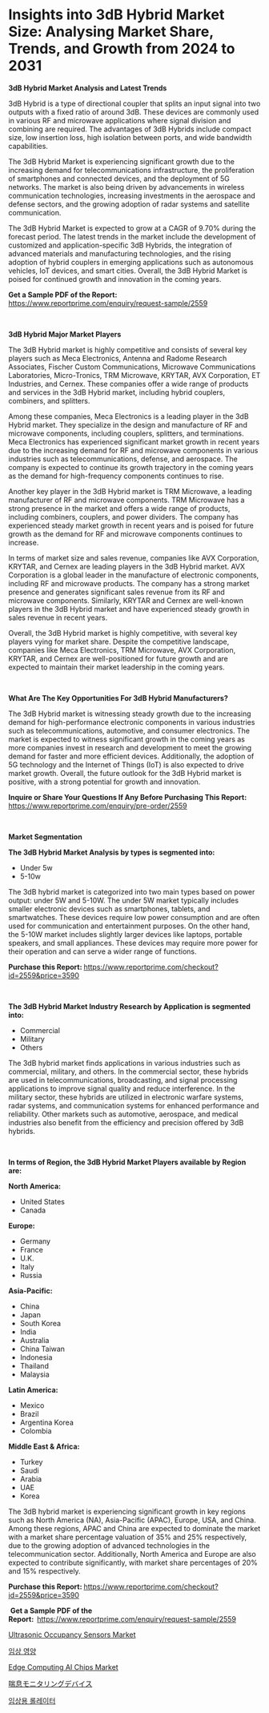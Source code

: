 <p><h1>Insights into 3dB Hybrid Market Size: Analysing Market Share, Trends, and Growth from 2024 to 2031</h1></p><p><strong>3dB Hybrid Market Analysis and Latest Trends</strong></p>
<p><p>3dB Hybrid is a type of directional coupler that splits an input signal into two outputs with a fixed ratio of around 3dB. These devices are commonly used in various RF and microwave applications where signal division and combining are required. The advantages of 3dB Hybrids include compact size, low insertion loss, high isolation between ports, and wide bandwidth capabilities.</p><p>The 3dB Hybrid Market is experiencing significant growth due to the increasing demand for telecommunications infrastructure, the proliferation of smartphones and connected devices, and the deployment of 5G networks. The market is also being driven by advancements in wireless communication technologies, increasing investments in the aerospace and defense sectors, and the growing adoption of radar systems and satellite communication.</p><p>The 3dB Hybrid Market is expected to grow at a CAGR of 9.70% during the forecast period. The latest trends in the market include the development of customized and application-specific 3dB Hybrids, the integration of advanced materials and manufacturing technologies, and the rising adoption of hybrid couplers in emerging applications such as autonomous vehicles, IoT devices, and smart cities. Overall, the 3dB Hybrid Market is poised for continued growth and innovation in the coming years.</p></p>
<p><strong>Get a Sample PDF of the Report:&nbsp;</strong> <a href="https://www.reportprime.com/enquiry/request-sample/2559">https://www.reportprime.com/enquiry/request-sample/2559</a></p>
<p>&nbsp;</p>
<p><strong>3dB Hybrid Major Market Players</strong></p>
<p><p>The 3dB Hybrid market is highly competitive and consists of several key players such as Meca Electronics, Antenna and Radome Research Associates, Fischer Custom Communications, Microwave Communications Laboratories, Micro-Tronics, TRM Microwave, KRYTAR, AVX Corporation, ET Industries, and Cernex. These companies offer a wide range of products and services in the 3dB Hybrid market, including hybrid couplers, combiners, and splitters.</p><p>Among these companies, Meca Electronics is a leading player in the 3dB Hybrid market. They specialize in the design and manufacture of RF and microwave components, including couplers, splitters, and terminations. Meca Electronics has experienced significant market growth in recent years due to the increasing demand for RF and microwave components in various industries such as telecommunications, defense, and aerospace. The company is expected to continue its growth trajectory in the coming years as the demand for high-frequency components continues to rise.</p><p>Another key player in the 3dB Hybrid market is TRM Microwave, a leading manufacturer of RF and microwave components. TRM Microwave has a strong presence in the market and offers a wide range of products, including combiners, couplers, and power dividers. The company has experienced steady market growth in recent years and is poised for future growth as the demand for RF and microwave components continues to increase.</p><p>In terms of market size and sales revenue, companies like AVX Corporation, KRYTAR, and Cernex are leading players in the 3dB Hybrid market. AVX Corporation is a global leader in the manufacture of electronic components, including RF and microwave products. The company has a strong market presence and generates significant sales revenue from its RF and microwave components. Similarly, KRYTAR and Cernex are well-known players in the 3dB Hybrid market and have experienced steady growth in sales revenue in recent years.</p><p>Overall, the 3dB Hybrid market is highly competitive, with several key players vying for market share. Despite the competitive landscape, companies like Meca Electronics, TRM Microwave, AVX Corporation, KRYTAR, and Cernex are well-positioned for future growth and are expected to maintain their market leadership in the coming years.</p></p>
<p>&nbsp;</p>
<p><strong>What Are The Key Opportunities For 3dB Hybrid Manufacturers?</strong></p>
<p><p>The 3dB Hybrid market is witnessing steady growth due to the increasing demand for high-performance electronic components in various industries such as telecommunications, automotive, and consumer electronics. The market is expected to witness significant growth in the coming years as more companies invest in research and development to meet the growing demand for faster and more efficient devices. Additionally, the adoption of 5G technology and the Internet of Things (IoT) is also expected to drive market growth. Overall, the future outlook for the 3dB Hybrid market is positive, with a strong potential for growth and innovation.</p></p>
<p><strong>Inquire or Share Your Questions If Any Before Purchasing This Report:</strong> <a href="https://www.reportprime.com/enquiry/pre-order/2559">https://www.reportprime.com/enquiry/pre-order/2559</a></p>
<p>&nbsp;</p>
<p><strong>Market Segmentation</strong></p>
<p><strong>The 3dB Hybrid Market Analysis by types is segmented into:</strong></p>
<p><ul><li>Under 5w</li><li>5-10w</li></ul></p>
<p><p>The 3dB hybrid market is categorized into two main types based on power output: under 5W and 5-10W. The under 5W market typically includes smaller electronic devices such as smartphones, tablets, and smartwatches. These devices require low power consumption and are often used for communication and entertainment purposes. On the other hand, the 5-10W market includes slightly larger devices like laptops, portable speakers, and small appliances. These devices may require more power for their operation and can serve a wider range of functions.</p></p>
<p><strong>Purchase this Report:&nbsp;</strong><a href="https://www.reportprime.com/checkout?id=2559&price=3590">https://www.reportprime.com/checkout?id=2559&price=3590</a></p>
<p>&nbsp;</p>
<p><strong>The 3dB Hybrid Market Industry Research by Application is segmented into:</strong></p>
<p><ul><li>Commercial</li><li>Military</li><li>Others</li></ul></p>
<p><p>The 3dB hybrid market finds applications in various industries such as commercial, military, and others. In the commercial sector, these hybrids are used in telecommunications, broadcasting, and signal processing applications to improve signal quality and reduce interference. In the military sector, these hybrids are utilized in electronic warfare systems, radar systems, and communication systems for enhanced performance and reliability. Other markets such as automotive, aerospace, and medical industries also benefit from the efficiency and precision offered by 3dB hybrids.</p></p>
<p>&nbsp;</p>
<p><strong>In terms of Region, the 3dB Hybrid Market Players available by Region are:</strong></p>
<p>
    <p> <strong> North America: </strong>
        <ul>
            <li>United States</li>
            <li>Canada</li>
        </ul>
        </p> 
    <p> <strong> Europe: </strong>
        <ul>
            <li>Germany</li>
            <li>France</li>
            <li>U.K.</li>
            <li>Italy</li>
            <li>Russia</li>
        </ul>
        </p> 
    <p> <strong> Asia-Pacific: </strong>
        <ul>
            <li>China</li>
            <li>Japan</li>
            <li>South Korea</li>
            <li>India</li>
            <li>Australia</li>
            <li>China Taiwan</li>
            <li>Indonesia</li>
            <li>Thailand</li>
            <li>Malaysia</li>
        </ul>
        </p> 
    <p> <strong> Latin America: </strong>
        <ul>
            <li>Mexico</li>
            <li>Brazil</li>
            <li>Argentina Korea</li>
            <li>Colombia</li>
        </ul>
        </p> 
    <p> <strong> Middle East & Africa: </strong>
        <ul>
            <li>Turkey</li>
            <li>Saudi</li>
            <li>Arabia</li>
            <li>UAE</li>
            <li>Korea</li>
        </ul>
    </p>
    </p>
<p><p>The 3dB hybrid market is experiencing significant growth in key regions such as North America (NA), Asia-Pacific (APAC), Europe, USA, and China. Among these regions, APAC and China are expected to dominate the market with a market share percentage valuation of 35% and 25% respectively, due to the growing adoption of advanced technologies in the telecommunication sector. Additionally, North America and Europe are also expected to contribute significantly, with market share percentages of 20% and 15% respectively.</p></p>
<p><strong>Purchase this Report: </strong><a href="https://www.reportprime.com/checkout?id=2559&price=3590">https://www.reportprime.com/checkout?id=2559&price=3590</a></p>
<p>&nbsp;<strong>Get a Sample PDF of the Report:&nbsp;&nbsp;</strong><a href="https://www.reportprime.com/enquiry/request-sample/2559">https://www.reportprime.com/enquiry/request-sample/2559</a></p>
<p><strong></strong></p>
<p><p><a href="https://github.com/beatblasta/Market-Research-Report-List-2/blob/main/ultrasonic-occupancy-sensors-market.md">Ultrasonic Occupancy Sensors Market</a></p><p><a href="https://github.com/vsr06p4p49/Market-Research-Report-List-1/blob/main/218373910904.md">임상 영양</a></p><p><a href="https://github.com/shotows/Market-Research-Report-List-2/blob/main/edge-computing-ai-chips-market.md">Edge Computing AI Chips Market</a></p><p><a href="https://github.com/cbigkbh02719/Market-Research-Report-List-1/blob/main/252724311763.md">喘息モニタリングデバイス</a></p><p><a href="https://github.com/Penelolack456456/Market-Research-Report-List-1/blob/main/445545710905.md">임상용 롤레이터</a></p></p>